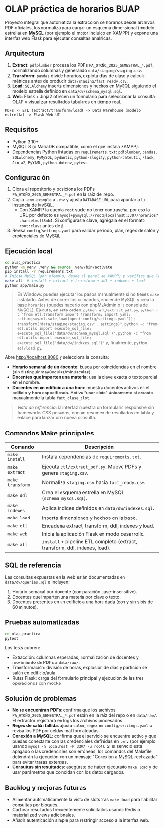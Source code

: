 # OLAP práctica de horarios BUAP

Proyecto integral que automatiza la extracción de horarios desde archivos PDF oficiales, los
normaliza para cargar un esquema dimensional (modelo estrella) en **MySQL** (por ejemplo el motor
incluido en XAMPP) y expone una interfaz web Flask para ejecutar consultas analíticas.

## Arquitectura

1. **Extract**: `pdfplumber` procesa los PDFs `PA_OTOÑO_2025_SEMESTRAL_*.pdf`, normalizando
   columnas y generando `data/staging/staging.csv`.
2. **Transform**: `pandas` divide horarios, explota días de clase y calcula métricas antes de
   producir `data/staging/fact_ready.csv`.
3. **Load**: `SQLAlchemy` inserta dimensiones y hechos en MySQL siguiendo el modelo estrella
   definido en `data/dw/schema_mysql.sql`.
4. **Web**: Flask + Jinja2 ofrecen un formulario para seleccionar la consulta OLAP y visualizar
   resultados tabulares en tiempo real.

```
PDFs -> ETL (extract/transform/load) -> Data Warehouse (modelo estrella) -> Flask Web UI
```

## Requisitos

- Python 3.10+
- MySQL 8 (o MariaDB compatible, como el que instala XAMPP).
- Dependencias Python listadas en `requirements.txt`:
  `pdfplumber`, `pandas`, `SQLAlchemy`, `PyMySQL`, `pydantic`, `python-slugify`,
  `python-dateutil`, `Flask`, `Jinja2`, `PyYAML`, `python-dotenv`, `pytest`.

## Configuración

1. Clona el repositorio y posiciona los PDFs `PA_OTOÑO_2025_SEMESTRAL_*.pdf` en la raíz del repo.
2. Copia `.env.example` a `.env` y ajusta `DATABASE_URL` para apuntar a tu instancia de MySQL.
   - Con XAMPP la cuenta `root` suele no tener contraseña, por eso la URL por defecto es
     `mysql+pymysql://root@localhost:3307/horarios?charset=utf8mb4`. Si configuraste clave,
     agrégala en el formato `root:clave` antes de `@`.
3. Revisa `config/settings.yaml` para validar periodo, plan, regex de salón y credenciales de MySQL.

## Ejecución local

```bash
cd olap_practica
python -m venv .venv && source .venv/bin/activate
pip install -r requirements.txt
# Inicia MySQL (por ejemplo, desde el panel de XAMPP) y verifica que la base "horarios" exista.
make all  # install + extract + transform + ddl + indexes + load
python app/main.py
```

> En Windows puedes ejecutar los pasos manualmente si no tienes `make` instalado. Antes de correr
> los comandos, enciende MySQL y crea la base `horarios` (puedes hacerlo con phpMyAdmin o la
> consola de MySQL). Ejecuta, en este orden: `python etl/extract_pdf.py`, `python -c "from
> etl.transform import transform; import yaml; settings=yaml.safe_load(open('config/settings.yaml'));
> transform('data/staging/staging.csv', settings)"`, `python -c "from etl.utils import execute_sql_file;
> execute_sql_file('data/dw/schema_mysql.sql')"`, `python -c "from etl.utils import execute_sql_file;
> execute_sql_file('data/dw/indexes.sql')"` y, finalmente, `python etl/load.py`.

Abre <http://localhost:8080> y selecciona la consulta:

- **Horario semanal de un docente**: busca por coincidencias en el nombre (sin distinguir mayúsculas/minúsculas).
- **Docentes que imparten una materia**: usa la clave exacta o texto parcial en el nombre.
- **Docentes en un edificio a una hora**: muestra docentes activos en el edificio y hora
  especificada. Activa “usar slots” únicamente si creaste manualmente la tabla `fact_clase_slot`.

> _Vista de referencia_: la interfaz muestra un formulario responsive sin frameworks CSS pesados,
> con un resumen de resultados en tabla y enlace para lanzar una nueva consulta.

## Comandos Make principales

| Comando       | Descripción                                                                 |
|---------------|------------------------------------------------------------------------------|
| `make install`| Instala dependencias de `requirements.txt`.                                  |
| `make extract`| Ejecuta `etl/extract_pdf.py`. Mueve PDFs y genera `staging.csv`.              |
| `make transform`| Normaliza `staging.csv` hacia `fact_ready.csv`.                           |
| `make ddl`    | Crea el esquema estrella en MySQL (`schema_mysql.sql`).                      |
| `make indexes`| Aplica índices definidos en `data/dw/indexes.sql`.                           |
| `make load`   | Inserta dimensiones y hechos en la base.                                     |
| `make etl`    | Encadena extract, transform, ddl, indexes y load.                            |
| `make web`    | Inicia la aplicación Flask en modo desarrollo.                               |
| `make all`    | `install` + pipeline ETL completo (extract, transform, ddl, indexes, load).  |

## SQL de referencia

Las consultas expuestas en la web están documentadas en `data/dw/queries.sql` e incluyen:

1. Horario semanal por docente (comparación case-insensitive).
2. Docentes que imparten una materia por clave o texto.
3. Docentes presentes en un edificio a una hora dada (con y sin slots de 60 minutos).

## Pruebas automatizadas

```bash
cd olap_practica
pytest
```

Los tests cubren:

- Extracción: columnas esperadas, normalización de docentes y movimiento de PDFs a `data/raw/`.
- Transformación: división de horas, explosión de días y partición de salón en edificio/aula.
- Rutas Flask: carga del formulario principal y ejecución de las tres operaciones con mocks.

## Solución de problemas

- **No se encuentran PDFs**: confirma que los archivos `PA_OTOÑO_2025_SEMESTRAL_*.pdf` están en la
  raíz del repo o en `data/raw/`. El extractor registrará en logs los archivos procesados.
- **Regex de salón fallida**: ajusta `salon_regex` en `config/settings.yaml` o revisa los PDF por
  celdas mal formateadas.
- **Conexión a MySQL**: confirma que el servicio se encuentre activo y que puedas conectarte con
  las credenciales definidas en `.env` (por ejemplo usando `mysql -h localhost -P 3307 -u root`).
  Si el servicio está apagado o las credenciales son erróneas, los comandos del Makefile detendrán
  la ejecución con un mensaje "Conexión a MySQL rechazada" para evitar trazas extensas.
- **Consultas sin resultados**: asegúrate de haber ejecutado `make load` y de usar parámetros que
  coincidan con los datos cargados.

## Backlog y mejoras futuras

- Alimentar automáticamente la vista de slots tras `make load` para habilitar consultas por bloques.
- Cachear resultados frecuentemente solicitados usando Redis o materialized views adicionales.
- Añadir autenticación simple para restringir acceso a la interfaz web.
